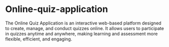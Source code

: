 # Online-quiz-application
The Online Quiz Application is an interactive web-based platform designed to create, manage, and conduct quizzes online. It allows users to participate in quizzes anytime and anywhere, making learning and assessment more flexible, efficient, and engaging.
